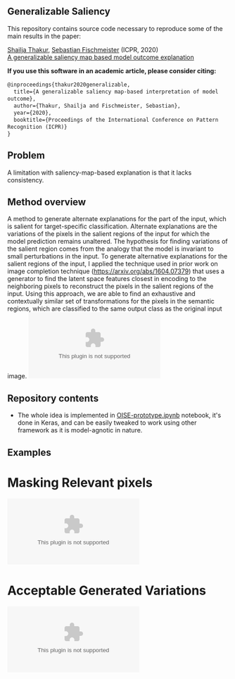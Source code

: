 ## Generalizable Saliency
This repository contains source code necessary to reproduce some of the main results in the paper:

[Shailja Thakur](https://uwaterloo.ca/embedded-software-group/people-profiles/shailja-thakur), [Sebastian Fischmeister](https://uwaterloo.ca/embedded-software-group/people-profiles/sebastian-fischmeister) (ICPR, 2020) <br>
[A generalizable saliency map based model outcome explanation](https://arxiv.org/abs/2006.09504)

**If you use this software in an academic article, please consider citing:**

    
    @inproceedings{thakur2020generalizable,
      title={A generalizable saliency map-based interpretation of model outcome},
      author={Thakur, Shailja and Fischmeister, Sebastian},
      year={2020},
      booktitle={Proceedings of the International Conference on Pattern Recognition (ICPR)}
    }

## Problem
A limitation with saliency-map-based explanation is that it lacks consistency.

## Method overview

A method to generate alternate explanations for the part of the input, which is salient for target-specific classification. Alternate explanations are the variations of the pixels in the salient regions of the input for which the model prediction remains unaltered. The hypothesis for finding variations of the salient region comes from the analogy that the model is invariant to small perturbations in the input. To generate alternative explanations for the salient regions of the input, I applied the technique used in prior work on image completion technique (https://arxiv.org/abs/1604.07379) that uses a generator to find the latent space features closest in encoding to the neighboring pixels to reconstruct the pixels in the salient regions of the input. Using this approach, we are able to find an exhaustive and contextually similar set of transformations for the pixels in the semantic regions, which are classified to the same output class as the original input image.
![](image_completion_fig.eps)

## Repository contents
* The whole idea is implemented in [OISE-prototype.ipynb](XYZ.ipynb) notebook, it's done in Keras, and can be easily tweaked to work using other framework as it is model-agnotic in nature.
<!-- * [Saliency](Saliency.ipynb) notebook demonstrates the usage of RISE class optimized for PyTorch. -->
<!-- * [Evaluation](Evaluation.ipynb) notebook displays another contribution of the paper: *Causal metrics*. -->

## Examples 

# Masking Relevant pixels
![](relevant_mask.eps)


# Acceptable Generated Variations  
![](acceptable_variations_results_1.eps)
